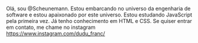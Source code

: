 

<!---
Scheunemannn/Scheunemannn is a ✨ special ✨ repository because its `README.md` (this file) appears on your GitHub profile.
You can click the Preview link to take a look at your changes.
--->

Olá, sou @Scheunemann.
Estou embarcando no universo da engenharia de software e estou apaixonado por este universo.
Estou estudando JavaScript pela primeira vez. Já tenho conhecimento em HTML e CSS.
Se quiser entrar em contato, me chame no instagram https://www.instagram.com/dudu_franc/

